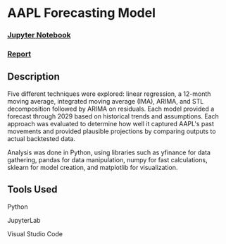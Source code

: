 # AAPL Forecasting Model

### [Jupyter Notebook](https://github.com/medhanshsankaran/AAPL-Forecasting-Model/blob/main/AAPLPredictionCode.ipynb)

### [Report](https://github.com/medhanshsankaran/AAPL-Forecasting-Model/blob/main/GroupProjectFinalSubmission.pdf)

## Description

Five different techniques were explored: linear regression, a 12-month moving average, integrated moving average (IMA), ARIMA, and STL decomposition followed by ARIMA on residuals. Each model provided a forecast through 2029 based on historical trends and assumptions. Each approach was evaluated to determine how well it captured AAPL's past movements and provided plausible projections by comparing outputs to actual backtested data.

Analysis was done in Python, using libraries such as yfinance for data gathering, pandas for data manipulation, numpy for fast calculations, sklearn for model creation, and matplotlib for visualization.

## Tools Used

Python

JupyterLab

Visual Studio Code
